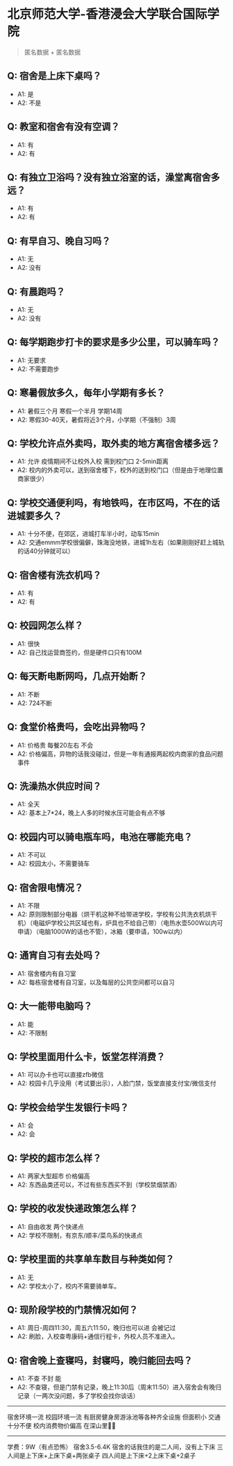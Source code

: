 # 北京师范大学-香港浸会大学联合国际学院
> 匿名数据 + 匿名数据
## Q: 宿舍是上床下桌吗？
- A1: 是
- A2: 不是
## Q: 教室和宿舍有没有空调？
- A1: 有
- A2: 有
## Q: 有独立卫浴吗？没有独立浴室的话，澡堂离宿舍多远？
- A1: 有
- A2: 有
## Q: 有早自习、晚自习吗？
- A1: 无
- A2: 没有
## Q: 有晨跑吗？
- A1: 无
- A2: 没有
## Q: 每学期跑步打卡的要求是多少公里，可以骑车吗？
- A1: 无要求
- A2: 不需要跑步
## Q: 寒暑假放多久，每年小学期有多长？
- A1: 暑假三个月 寒假一个半月 学期14周
- A2: 寒假30-40天，暑假将近3个月，小学期（不强制）3周
## Q: 学校允许点外卖吗，取外卖的地方离宿舍楼多远？
- A1: 允许 疫情期间不让校外入校 需到校门口 2-5min距离
- A2: 校内的外卖可以，送到宿舍楼下，校外的送到校门口（但是由于地理位置商家很少）
## Q: 学校交通便利吗，有地铁吗，在市区吗，不在的话进城要多久？
- A1: 十分不便，在郊区，进城打车半小时，动车15min
- A2: 交通emmm学校很偏僻，珠海没地铁，进城1h左右（如果刚刚好赶上城轨的话40分钟就可以）
## Q: 宿舍楼有洗衣机吗？
- A1: 有
- A2: 有
## Q: 校园网怎么样？
- A1: 很快
- A2: 自己找运营商签约，但是硬件口只有100M
## Q: 每天断电断网吗，几点开始断？
- A1: 不断
- A2: 724不断
## Q: 食堂价格贵吗，会吃出异物吗？
- A1: 价格贵 每餐20左右 不会
- A2: 价格偏高，异物的话我没碰过，但是一年有通报两起校内商家的食品问题事件
## Q: 洗澡热水供应时间？
- A1: 全天
- A2: 基本上7*24，晚上人多的时候水压可能会有点不够
## Q: 校园内可以骑电瓶车吗，电池在哪能充电？
- A1: 不可以
- A2: 校园太小，不需要骑车
## Q: 宿舍限电情况？
- A1: 不限
- A2: 原则限制部分电器（烘干机这种不给带进学校，学校有公共洗衣机烘干机）（电磁炉学校公共区域也有，炉具也不给自己带）（电热水壶500W以内可申请）（电脑1000W的话也不管），冰箱（要申请，100w以内）
## Q: 通宵自习有去处吗？
- A1: 宿舍楼内有自习室
- A2: 每栋宿舍楼有自习室，以及每层的公共空间都可以自习
## Q: 大一能带电脑吗？
- A1: 能
- A2: 不限制
## Q: 学校里面用什么卡，饭堂怎样消费？
- A1: 可以办卡也可以直接zfb微信
- A2: 校园卡几乎没用（考试要出示），人脸门禁，饭堂直接支付宝/微信支付
## Q: 学校会给学生发银行卡吗？
- A1: 会
- A2: 会
## Q: 学校的超市怎么样？
- A1: 两家大型超市 价格偏高
- A2: 东西品类还可以，不过有些东西买不到（学校禁烟禁酒）
## Q: 学校的收发快递政策怎么样？
- A1: 自由收发 两个快递点
- A2: 学校不限制，有京东/顺丰/菜鸟系的快递点
## Q: 学校里面的共享单车数目与种类如何？
- A1: 无
- A2: 学校太小了，校内不需要骑单车。
## Q: 现阶段学校的门禁情况如何？
- A1: 周日-周四11:30，周五六11:50，晚归也可以进 会被记过
- A2: 刷脸，入校查粤康码+通信行程卡，外校人员不准进入。
## Q: 宿舍晚上查寝吗，封寝吗，晚归能回去吗？
- A1: 不查 不封 能
- A2: 不查寝，但是门禁有记录，晚上11:30后（周末11:50）进入宿舍会有晚归记录（一两次没问题，多了学校会找你谈话）
***
宿舍环境一流 校园环境一流 有厨房健身房游泳池等各种齐全设施 但面积小 交通十分不便 校内消费物价偏高 在深山里🙏🏻
***
学费：9W（有点恐怖）
宿舍3.5-6.4K
宿舍的话我住的是二人间，没有上下床
三人间是上下床+上床下桌+两张桌子
四人间是上下床+2上床下桌+2桌子